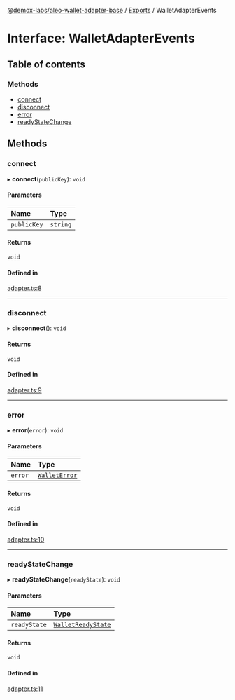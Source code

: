 [@demox-labs/aleo-wallet-adapter-base](../README.md) / [Exports](../modules.md) / WalletAdapterEvents

# Interface: WalletAdapterEvents

## Table of contents

### Methods

- [connect](WalletAdapterEvents.md#connect)
- [disconnect](WalletAdapterEvents.md#disconnect)
- [error](WalletAdapterEvents.md#error)
- [readyStateChange](WalletAdapterEvents.md#readystatechange)

## Methods

### connect

▸ **connect**(`publicKey`): `void`

#### Parameters

| Name | Type |
| :------ | :------ |
| `publicKey` | `string` |

#### Returns

`void`

#### Defined in

[adapter.ts:8](https://github.com/demox-labs/aleo-wallet-adapter/blob/77a8a54/packages/core/base/adapter.ts#L8)

___

### disconnect

▸ **disconnect**(): `void`

#### Returns

`void`

#### Defined in

[adapter.ts:9](https://github.com/demox-labs/aleo-wallet-adapter/blob/77a8a54/packages/core/base/adapter.ts#L9)

___

### error

▸ **error**(`error`): `void`

#### Parameters

| Name | Type |
| :------ | :------ |
| `error` | [`WalletError`](../classes/WalletError.md) |

#### Returns

`void`

#### Defined in

[adapter.ts:10](https://github.com/demox-labs/aleo-wallet-adapter/blob/77a8a54/packages/core/base/adapter.ts#L10)

___

### readyStateChange

▸ **readyStateChange**(`readyState`): `void`

#### Parameters

| Name | Type |
| :------ | :------ |
| `readyState` | [`WalletReadyState`](../enums/WalletReadyState.md) |

#### Returns

`void`

#### Defined in

[adapter.ts:11](https://github.com/demox-labs/aleo-wallet-adapter/blob/77a8a54/packages/core/base/adapter.ts#L11)
